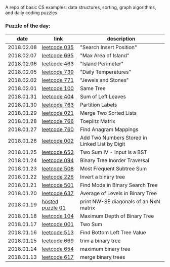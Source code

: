 A repo of basic CS examples: data structures, sorting, graph algorithms, and daily coding puzzles.  

### Puzzle of the day:
<!-- | 2018.xx.xx | [leetcode xxx]() | (descr) | -->

| date | link | description |
| ---- | ---- | ----------- |
| 2018.02.08 | [leetcode 035](https://leetcode.com/problems/search-insert-position/description/) | "Search Insert Position" |
| 2018.02.07 | [leetcode 695](https://leetcode.com/problems/max-area-of-island/description/) | "Max Area of Island" |
| 2018.02.06 | [leetcode 463](https://leetcode.com/problems/island-perimeter/description/) | "Island Perimeter" |
| 2018.02.05 | [leetcode 739](https://leetcode.com/problems/daily-temperatures/submissions/1) | "Daily Temperatures" |
| 2018.02.02 | [leetcode 771](https://leetcode.com/problems/jewels-and-stones/description/) | "Jewels and Stones" |
| 2018.02.01 | [leetcode 100](https://leetcode.com/problems/same-tree/description/) | Same Tree |
| 2018.01.31 | [leetcode 404](https://leetcode.com/problems/sum-of-left-leaves/description/) | Sum of Left Leaves |
| 2018.01.30 | [leetcode 763](https://leetcode.com/problems/partition-labels/description/) | Partition Labels |
| 2018.01.29 | [leetcode 021](https://leetcode.com/problems/merge-two-sorted-lists/description/) | Merge Two Sorted Lists |
| 2018.01.28 | [leetcode 766](https://leetcode.com/problems/toeplitz-matrix/description/) | Toeplitz Matrix |
| 2018.01.27 | [leetcode 760](https://leetcode.com/problems/find-anagram-mappings/description/) | Find Anagram Mappings |
| 2018.01.26 | [leetcode 002](https://leetcode.com/problems/add-two-numbers/description/) | Add Two Numbers Stored in Linked List by Digit |
| 2018.01.25 | [leetcode 653](https://leetcode.com/problems/two-sum-iv-input-is-a-bst/description/) | Two Sum IV - Input is a BST |
| 2018.01.24 | [leetcode 094](https://leetcode.com/problems/binary-tree-inorder-traversal/description/) | Binary Tree Inorder Traversal |
| 2018.01.23 | [leetcode 508](https://leetcode.com/problems/most-frequent-subtree-sum/discuss/) | Most Frequent Subtree Sum |
| 2018.01.22 | [leetcode 226](https://leetcode.com/problems/invert-binary-tree/description/) | Invert a binary tree |
| 2018.01.21 | [leetcode 501](https://leetcode.com/problems/find-mode-in-binary-search-tree/description/) | Find Mode in Binary Search Tree |
| 2018.01.20 | [leetcode 637](https://leetcode.com/problems/average-of-levels-in-binary-tree/description/) | Average of Levels in Binary Tree |
| 2018.01.19 | [hosted puzzle 01](./puzzle_questions/puzzle_01.md) | print NW-SE diagonals of an NxN matrix | 
| 2018.01.18 | [leetcode 104](https://leetcode.com/problems/maximum-depth-of-binary-tree/description/)| Maximum Depth of Binary Tree |
| 2018.01.17 | [leetcode 001](https://leetcode.com/problems/two-sum/description/) | Two Sum |
| 2018.01.16 | [leetcode 513](https://leetcode.com/problems/find-bottom-left-tree-value/description/) | Find Bottom Left Tree Value |
| 2018.01.15 | [leetcode 669](https://leetcode.com/problems/trim-a-binary-search-tree/description/) | trim a binary tree |
| 2018.01.14 | [leetcode 654](https://leetcode.com/problems/maximum-binary-tree/description/) | maximum binary tree |
| 2018.01.13 | [leetcode 617](https://leetcode.com/problems/merge-two-binary-trees/) | merge binary trees |

